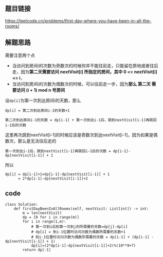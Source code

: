 ## 题目链接
https://leetcode.cn/problems/first-day-where-you-have-been-in-all-the-rooms/  
## 解题思路
需要注意两个点
* 当访问到房间i的次数为奇数次的时候你并不能往前走，只能留在原地或者往后走，因为**第二天需要访问 nextVisit[i] 所指定的房间，其中 0 <= nextVisit[i] <= i**，
* 当访问到房间i的次数为偶数次的时候，可以往前走一步，因为**那么 第二天 需要访问 (i + 1) mod n 号房间**  

设```dp[i]```为第一次到达房间i的天数，那么
```
dp[i] = 第二次到达房间i-1的天数+1
```
```
第二次到达房间i-1的天数 = dp[i-1] + 第一次到达i-1后，跳到nextVisit[i-1]再跳回i-1后的次数
```
这里再次跳到nextVisit[i-1]的时候应该是奇数次到达nextVisit[i-1]，因为如果是偶数次，那么是无法往后走的
```
第一次到达i-1后，跳到nextVisit[i-1]再跳回i-1后的次数 = dp[i-1]-dp[nextVisit[i-1]] + 1
```
所以
```
dp[i] = dp[i-1]+1+dp[i-1]-dp[nextVisit[i-1]] + 1
      = 2*dp[i-1]-dp[nextVisit[i-1]]+2
```
## code
```
class Solution:
    def firstDayBeenInAllRooms(self, nextVisit: List[int]) -> int:
        m = len(nextVisit)
        dp = [0 for i in range(m)]
        for i in range(1,m):
            # 第一次到i后到第一次到j的所需要的天数=dp[j]-dp[i]
            # dp[i] = 到i-1位置时访问次数为偶数所需要的天数+1
            # 到i-1位置时访问次数为偶数所需要的天数 = dp[i-1] + (dp[i-1] - dp[nextVisit[i-1]] + 1)
            dp[i]=(2*dp[i-1]-dp[nextVisit[i-1]]+2)%(10**9+7)
        return dp[-1]
```
